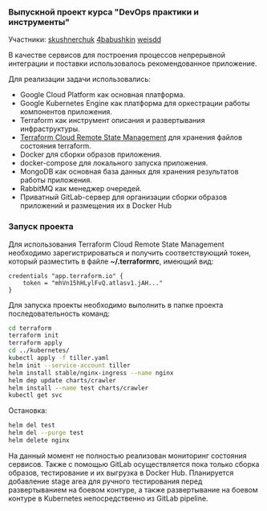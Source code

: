 ### **Выпускной проект курса "DevOps практики и инструменты"**

Участники:
[skushnerchuk](https://github.com/skushnerchuk)
[4babushkin](https://github.com/4babushkin)
[weisdd](https://github.com/weisdd)

В качестве сервисов для построения процессов непрерывной интеграции и поставки использовалось рекомендованное приложение.

Для реализации задачи использовались:
* Google Cloud Platform как основная платформа.
* Google Kubernetes Engine как платформа для оркестрации работы компонентов приложения.
* Terraform как инструмент описания и развертывания инфраструктуры.
* [Terraform Cloud Remote State Management](https://www.hashicorp.com/blog/using-terraform-cloud-remote-state-management) для хранения файлов состояния terraform.
* Docker для сборки образов приложения.
* docker-compose для локального запуска приложения.
* MongoDB как основная база данных для хранения результатов работы приложения.
* RabbitMQ как менеджер очередей.
* Приватный GitLab-сервер для организации сборки образов приложений и размещения их в Docker Hub

### Запуск проекта
Для использования Terraform Cloud Remote State Management необходимо зарегистрироваться и получить соответствующий токен, который разместить в файле **~/.terraformrc**, имеющий вид:
```
credentials "app.terraform.io" {
    token = "mhVn15hHLylFvQ.atlasv1.jAH..."
}
```
Для запуска проекты необходимо выполнить в папке проекта последовательность команд:
```bash
cd terraform
terraform init
terraform apply
cd ../kubernetes/
kubectl apply -f tiller.yaml
helm init --service-account tiller
helm install stable/nginx-ingress --name nginx
helm dep update charts/crawler
helm install --name test charts/crawler
kubectl get svc
```
Остановка:
```bash
helm del test
helm del --purge test
helm delete nginx
```

На данный момент не полностью реализован мониторинг состояния сервисов. Также с помощью GitLab осуществляется пока только сборка образов, тестирование и их выгрузка в Docker Hub. Планируется добавление stage area для ручного тестирования перед развертыванием на боевом контуре, а также развертывание на боевом контуре в Kubernetes непосредственно из GitLab pipeline.
